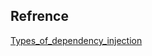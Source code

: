 
## Refrence
 [Types_of_dependency_injection](https://en.wikipedia.org/wiki/Dependency_injection#Types_of_dependency_injection)
